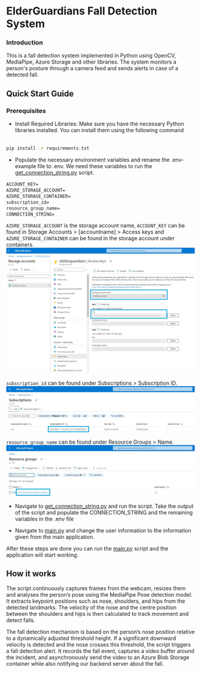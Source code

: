 # ElderGuardians Fall Detection System

### Introduction

This is a fall detection system implemented in Python using OpenCV, MediaPipe, Azure Storage and other libraries. The system monitors a person's posture through a camera feed and sends alerts in case of a detected fall.

## Quick Start Guide

### Prerequisites

- Install Required Libraries: Make sure you have the necessary Python libraries installed. You can install them using the following command

```cmd

pip install -r requirements.txt

```

- Populate the necessary environment variables and rename the .env-example file to .env. We need these variables to run the [get_connection_string.py](/get_connection_string.py) script.

```.env
ACCOUNT_KEY=
AZURE_STORAGE_ACCOUNT=
AZURE_STORAGE_CONTAINER=
subscription_id=
resource_group_name=
CONNECTION_STRING=
```

`AZURE_STORAGE_ACCOUNT` is the storage account name,
`ACCOUNT_KEY` can be found in Storage Accounts > [accountname] > Access keys and 
`AZURE_STORAGE_CONTAINER` can be found in the storage account under containers.
![Store account info](images/AZURE_STORAGE_ACCOUNT.jpg)


`subscription_id` can be found under Subscriptions > Subscription ID.
![Subscription_ID](images/subscription_ID.jpg)


`resource_group_name` can be found under Resource Groups > Name.
![Resource_group_name](images/resource_group_name.jpg)

- Navigate to [get_connection_string.py](/get_connection_string.py) and run the script. Take the output of the script and populate the CONNECTION_STRING and the remaining variables in the .env file

- Navigate to [main.py](main.py) and change the user information to the information given from the main application.

After these steps are done you can run the [main.py](main.py) script and the application will start working.

## How it works

The script continuously captures frames from the webcam, resizes them and analyses the person’s pose using the MediaPipe Pose detection model. It extracts keypoint positions such as nose, shoulders, and hips from the detected landmarks. The velocity of the nose and the centre position between the shoulders and hips is then calculated to track movement and detect falls.

The fall detection mechanism is based on the person’s nose position relative to a dynamically adjusted threshold height. If a significant downward velocity is detected and the nose crosses this threshold, the script triggers a fall detection alert. It records the fall event, captures a video buffer around the incident, and asynchronously send the video to an Azure Blob Storage container while also notifying our backend server about the fall.
